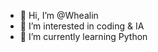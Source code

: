 - 👋 Hi, I’m @Whealin
- 👀 I’m interested in coding & IA
- 🌱 I’m currently learning Python
<!---
Whealin/Whealin is a ✨ special ✨ repository because its `README.md` (this file) appears on your GitHub profile.
You can click the Preview link to take a look at your changes.
--->
